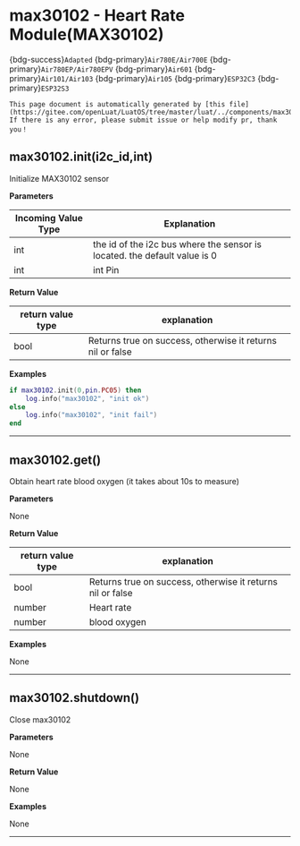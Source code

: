 # max30102 - Heart Rate Module(MAX30102)

{bdg-success}`Adapted` {bdg-primary}`Air780E/Air700E` {bdg-primary}`Air780EP/Air780EPV` {bdg-primary}`Air601` {bdg-primary}`Air101/Air103` {bdg-primary}`Air105` {bdg-primary}`ESP32C3` {bdg-primary}`ESP32S3`

```{note}
This page document is automatically generated by [this file](https://gitee.com/openLuat/LuatOS/tree/master/luat/../components/max30102/luat_lib_max30102.c). If there is any error, please submit issue or help modify pr, thank you！
```


## max30102.init(i2c_id,int)



Initialize MAX30102 sensor

**Parameters**

|Incoming Value Type | Explanation|
|-|-|
|int|the id of the i2c bus where the sensor is located. the default value is 0|
|int|int Pin|

**Return Value**

|return value type | explanation|
|-|-|
|bool|Returns true on success, otherwise it returns nil or false|

**Examples**

```lua
if max30102.init(0,pin.PC05) then
    log.info("max30102", "init ok")
else
    log.info("max30102", "init fail")
end

```

---

## max30102.get()



Obtain heart rate blood oxygen (it takes about 10s to measure)

**Parameters**

None

**Return Value**

|return value type | explanation|
|-|-|
|bool|Returns true on success, otherwise it returns nil or false|
|number|Heart rate|
|number|blood oxygen|

**Examples**

None

---

## max30102.shutdown()



Close max30102

**Parameters**

None

**Return Value**

None

**Examples**

None

---

